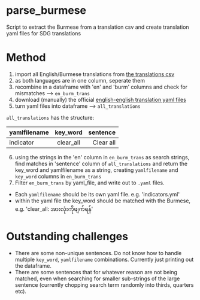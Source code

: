 # parse_burmese
Script to extract the Burmese from a translation csv and create translation yaml files for SDG translations

# Method

1) import all English/Burmese translations from [the translations csv](https://github.com/jwestw/parse_burmese/blob/main/translations_for_myanmar.csv)
2) as both languages are in one column, seperate them
3) recombine in a dataframe with 'en' and 'burm' columns and check for mismatches --> `en_burm_trans`
4) download (manually) the official [english-english translation yaml files](https://github.com/open-sdg/sdg-translations/tree/master/translations/en) 
5) turn yaml files into dataframe --> `all_translations`

`all_translations` has the structure:

| yamlfilename    | key_word     | sentence     |
| :------------- | :----------: | -----------: |
|  indicator | clear_all   | Clear all    |


6) using the strings in the 'en' column  in `en_burm_trans` as search strings, find matches in 'sentence' column of `all_translations` and return the key_word and yamlfilename as a string, creating `yamlfilename` and `key_word` columns in `en_burm_trans`
7) Filter `en_burm_trans` by yaml_file, and write out to `.yaml` files. 
- Each `yamlfilename` should be its own yaml file. e.g. 'indicators.yml'
- within the yaml file the key_word should be matched with the Burmese, e.g. 'clear_all: အားလုံးကိုဖျက်ရန်'


# Outstanding challenges

- There are some non-unique sentences. Do not know how to handle multiple `key_word`, `yamlfilename` combinations. Currently just printing out the dataframe. 
- There are some sentences that for whatever reason are not being matched, even when searching for smaller sub-strings of the large sentence (currently chopping search term randomly into thirds, quarters etc). 
